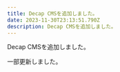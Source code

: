 ```yaml
---
title: Decap CMSを追加しました。
date: 2023-11-30T23:13:51.790Z
description: Decap CMSを追加しました。
---
```

Decap CMSを追加しました。

一部更新しました。